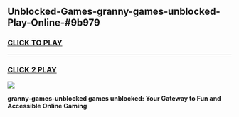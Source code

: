 
## Unblocked-Games-granny-games-unblocked-Play-Online-#9b979
<h3>
<a href="https://premium.freeplayer.one?title=granny-games-unblocked&ref=27F">CLICK TO PLAY</a></h3>
<hr>

<h3>
<a href="https://premium.freeplayer.one?title=granny-games-unblocked&ref=27F">CLICK 2 PLAY</a>
  
</h3>

<a href="https://premium.freeplayer.one?title=granny-games-unblocked&ref=27F"><img src="https://clearcache.store/games.png"></a>


**granny-games-unblocked games unblocked: Your Gateway to Fun and Accessible Online Gaming**
